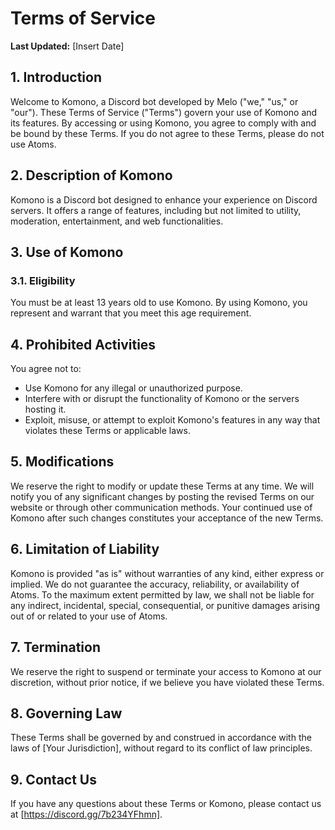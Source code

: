 # Terms of Service

**Last Updated:** [Insert Date]

## 1. Introduction

Welcome to Komono, a Discord bot developed by Melo ("we," "us," or "our"). These Terms of Service ("Terms") govern your use of Komono and its features. By accessing or using Komono, you agree to comply with and be bound by these Terms. If you do not agree to these Terms, please do not use Atoms.

## 2. Description of Komono

Komono is a Discord bot designed to enhance your experience on Discord servers. It offers a range of features, including but not limited to utility, moderation, entertainment, and web functionalities.

## 3. Use of Komono

### 3.1. Eligibility

You must be at least 13 years old to use Komono. By using Komono, you represent and warrant that you meet this age requirement.

## 4. Prohibited Activities

You agree not to:

- Use Komono for any illegal or unauthorized purpose.
- Interfere with or disrupt the functionality of Komono or the servers hosting it.
- Exploit, misuse, or attempt to exploit Komono's features in any way that violates these Terms or applicable laws.

## 5. Modifications

We reserve the right to modify or update these Terms at any time. We will notify you of any significant changes by posting the revised Terms on our website or through other communication methods. Your continued use of Komono after such changes constitutes your acceptance of the new Terms.

## 6. Limitation of Liability

Komono is provided "as is" without warranties of any kind, either express or implied. We do not guarantee the accuracy, reliability, or availability of Atoms. To the maximum extent permitted by law, we shall not be liable for any indirect, incidental, special, consequential, or punitive damages arising out of or related to your use of Atoms.

## 7. Termination

We reserve the right to suspend or terminate your access to Komono at our discretion, without prior notice, if we believe you have violated these Terms.

## 8. Governing Law

These Terms shall be governed by and construed in accordance with the laws of [Your Jurisdiction], without regard to its conflict of law principles.

## 9. Contact Us

If you have any questions about these Terms or Komono, please contact us at [https://discord.gg/7b234YFhmn].
